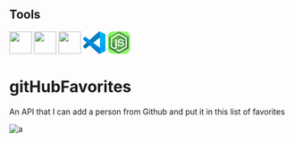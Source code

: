 ## Tools 
<span>
<img src="https://cdn.jsdelivr.net/gh/devicons/devicon/icons/css3/css3-original.svg" width="40" height="40"  />
<img src="https://cdn.jsdelivr.net/gh/devicons/devicon/icons/javascript/javascript-original.svg" width="40" height="40"  />
<img src="https://cdn.jsdelivr.net/gh/devicons/devicon/icons/html5/html5-original.svg" width="40" height="40"  />
<img src="https://github.com/SLAriosi/svgTools/blob/main/vsCode.png" width="40" height="40" />
<img src="https://github.com/SLAriosi/svgTools/blob/main/NodeJS.png" width="40" height="40" />
</span>

# gitHubFavorites
An API that I can add a person from Github and put it in this list of favorites

![a](https://github.com/SLAriosi/gitHubFavorites/assets/125418147/92737122-b228-40aa-aa06-dc45a098d69e)
